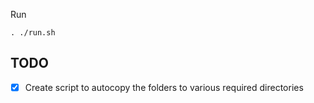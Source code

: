 Run 
```
. ./run.sh
```
## TODO
- [x] Create script to autocopy the folders to various required directories
